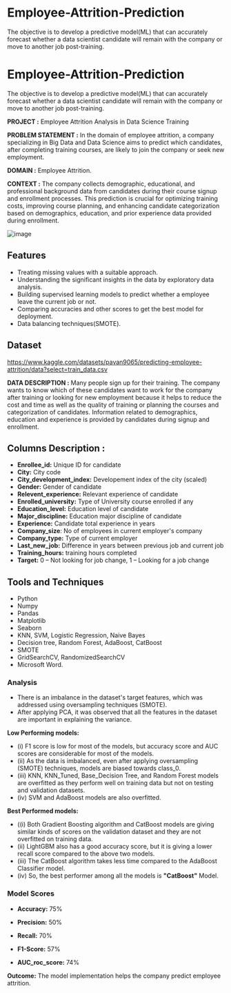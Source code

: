 # Employee-Attrition-Prediction
The objective is to develop a predictive model(ML) that can accurately forecast whether a data scientist candidate will remain with the company or move to another job post-training.
# Employee-Attrition-Prediction
The objective is to develop a predictive model(ML) that can accurately forecast whether a data scientist candidate will remain with the company or move to another job post-training.

**PROJECT :** Employee Attrition Analysis in Data Science Training

**PROBLEM STATEMENT :** In the domain of employee attrition, a company specializing in Big Data and Data Science aims to predict which candidates, after completing training courses, are likely to join the company or seek new employment.

**DOMAIN :** Employee Attrition.

**CONTEXT :** The company collects demographic, educational, and professional background data from candidates during their course signup and enrollment processes. This prediction is crucial for optimizing training costs, improving course planning, and enhancing candidate categorization based on demographics, education, and prior experience data provided during enrollment.



![image](https://github.com/user-attachments/assets/1b83292d-e3dc-4625-958a-bd6889e44f80)

## Features
- Treating missing values with a suitable approach.
- Understanding the significant insights in the data by exploratory data analysis.
- Building supervised learning models to predict whether a employee leave the current job or not.
- Comparing accuracies and other scores to get the best model for deployment.
- Data balancing techniques(SMOTE).

## Dataset

https://www.kaggle.com/datasets/pavan9065/predicting-employee-attrition/data?select=train_data.csv

**DATA DESCRIPTION :** Many people sign up for their training. The company wants to know which of these candidates want to work for the company after training or looking for new employment because it helps to reduce the cost and time as well as the quality of training or planning the courses and categorization of candidates. Information related to demographics, education and experience is provided by candidates during signup and enrollment.

## Columns Description :

- **Enrollee_id:** Unique ID for candidate
- **City:** City code
- **City_development_index:** Developement index of the city (scaled)
- **Gender:** Gender of candidate
- **Relevent_experience:** Relevant experience of candidate
- **Enrolled_university:** Type of University course enrolled if any
- **Education_level:** Education level of candidate
- **Major_discipline:** Education major discipline of candidate
- **Experience:** Candidate total experience in years
- **Company_size**: No of employees in current employer's company
- **Company_type:** Type of current employer
- **Last_new_job:** Difference in years between previous job and current job
- **Training_hours:** training hours completed
- **Target:** 0 – Not looking for job change, 1 – Looking for a job change

## Tools and Techniques

- Python
- Numpy
- Pandas
- Matplotlib
- Seaborn
- KNN, SVM, Logistic Regression, Naive Bayes
- Decision tree, Random Forest, AdaBoost, CatBoost
- SMOTE
- GridSearchCV, RandomizedSearchCV
- Microsoft Word.

### Analysis
- There is an imbalance in the dataset's target features, which was addressed using oversampling techniques (SMOTE).
- After applying PCA, it was observed that all the features in the dataset are important in explaining the variance.

**Low Performing models:** 
- (i) F1 score is low for most of the models, but accuracy score and AUC scores are considerable for most of the models.
- (ii) As the data is imbalanced, even after applying oversampling (SMOTE) techniques, models are biased towards class_0.
- (iii) KNN, KNN_Tuned, Base_Decision Tree, and Random Forest models are overfitted as they perform well on training data but not on testing and validation datasets.
- (iv) SVM and AdaBoost models are also overfitted.

**Best Performed models:**

- ((i) Both Gradient Boosting algorithm and CatBoost models are giving similar kinds of scores on the validation dataset and they are not overfitted on training data.
- (ii) LightGBM also has a good accuracy score, but it is giving a lower recall score compared to the above two models.
- (iii) The CatBoost algorithm takes less time compared to the AdaBoost Classifier model.
- (iv) So, the best performer among all the models is **"CatBoost"** Model.


### Model Scores
- **Accuracy:** 75%

- **Precision:** 50%

- **Recall:** 70% 
 
- **F1-Score:** 57%

- **AUC_roc_score:** 74%



 **Outcome:** The model implementation helps the company predict employee attrition.






